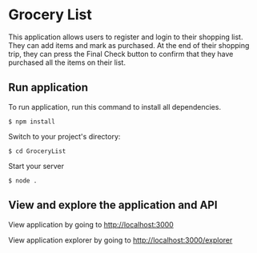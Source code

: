 # Grocery List

This application allows users to register and login to their shopping list.
They can add items and mark as purchased.
At the end of their shopping trip, they can press the Final Check button to confirm that
they have purchased all the items on their list.

## Run application
To run application, run this command to install all dependencies.

```
$ npm install
```

Switch to your project's directory:

```
$ cd GroceryList
```

Start your server

```
$ node .
```

## View and explore the application and API
View application by going to [http://localhost:3000](http://localhost:3000)

View application explorer by going to [http://localhost:3000/explorer](http://localhost:3000/explorer)
